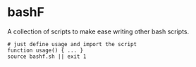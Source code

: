 bashF
=====

A collection of scripts to make ease writing other bash scripts.

	# just define usage and import the script
	function usage() { ... }
	source bashf.sh || exit 1
